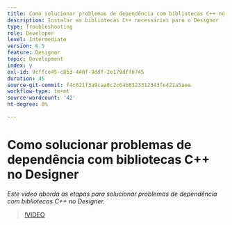 ```yaml
---
title: Como solucionar problemas de dependência com bibliotecas C++ no Designer
description: Instalar as bibliotecas C++ necessárias para o Designer
type: Troubleshooting
role: Developer
level: Intermediate
version: 6.5
feature: Designer
topic: Development
index: y
exl-id: 9cffce45-c853-440f-9ddf-2e179dff6745
duration: 45
source-git-commit: f4c621f3a9caa8c2c64b8323312343fe421a5aee
workflow-type: tm+mt
source-wordcount: '42'
ht-degree: 0%

---
```


# Como solucionar problemas de dependência com bibliotecas C++ no Designer

*Este vídeo aborda as etapas para solucionar problemas de dependência com bibliotecas C++ no Designer.*

>[!VIDEO](https://video.tv.adobe.com/v/335576?quality=12&learn=on)
